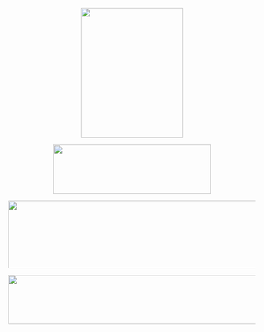 <p align="center">
  <img width="208" height="265" src="https://files.catbox.moe/r46ivk.png">
</p>

<p align="center">
  <img width="320" height="100" src="https://spotify-github-profile.kittinanx.com/api/view?uid=mhx3obk47u7fomxlkrbs95dvq&cover_image=true&theme=novatorem&show_offline=false&background_color=555f53&interchange=false&bar_color=6bb36b&bar_color_cover=false)](https://github.com/kittinan/spotify-github-profile)">

<p align="center">
  <img width="750" height="138" src="https://files.catbox.moe/qnhsp1.png">
</p>

<p align="center">
  <img width="750" height="100" src="https://files.catbox.moe/e2jedi.jpg">
</p>

